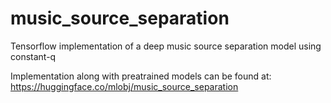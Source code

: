 # music_source_separation
Tensorflow implementation of a deep music source separation model using constant-q

Implementation along with preatrained models can be found at: https://huggingface.co/mlobj/music_source_separation
